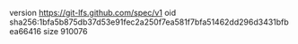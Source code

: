 version https://git-lfs.github.com/spec/v1
oid sha256:1bfa5b875db37d53e91fec2a250f7ea581f7bfa51462dd296d3431bfbea66416
size 910076
